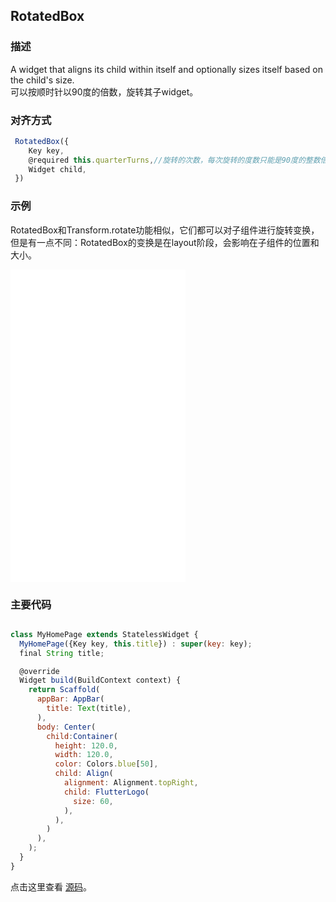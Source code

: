 ## RotatedBox

### 描述
A widget that aligns its child within itself and optionally sizes itself based on the child's size.  
可以按顺时针以90度的倍数，旋转其子widget。

### 对齐方式
```javascript
 RotatedBox({
    Key key,
    @required this.quarterTurns,//旋转的次数，每次旋转的度数只能是90度的整数倍
    Widget child,
 })
```


### 示例
RotatedBox和Transform.rotate功能相似，它们都可以对子组件进行旋转变换，但是有一点不同：RotatedBox的变换是在layout阶段，会影响在子组件的位置和大小。
<iframe src="./web/index.html" width="280px" height="500px" frameborder="0" scrolling="no"></iframe>

### 主要代码
```javascript

class MyHomePage extends StatelessWidget {
  MyHomePage({Key key, this.title}) : super(key: key);
  final String title;

  @override
  Widget build(BuildContext context) {
    return Scaffold(
      appBar: AppBar(
        title: Text(title),
      ),
      body: Center(
        child:Container(
          height: 120.0,
          width: 120.0,
          color: Colors.blue[50],
          child: Align(
            alignment: Alignment.topRight,
            child: FlutterLogo(
              size: 60,
            ),
          ),
        )
      ), 
    );
  }
}
```

点击这里查看 [源码](./web/main.dart)。

